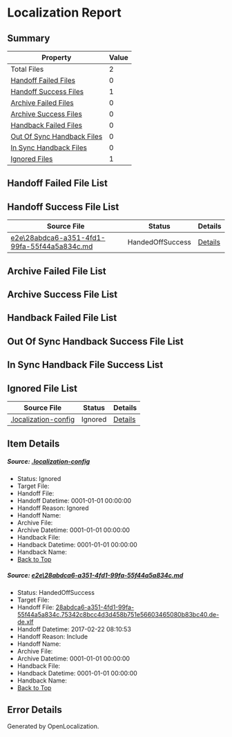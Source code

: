 # <a name='report-top'></a> Localization Report

## Summary
 Property | Value 
 -------- | ----- 
 Total Files | 2
[ Handoff Failed Files ](#handoff-failed-list)| 0
[ Handoff Success Files ](#handoff-success-list)| 1
[ Archive Failed Files ](#archive-failed-list)| 0
[ Archive Success Files ](#archive-success-list)| 0
[ Handback Failed Files ](#handback-failed-list)| 0
[ Out Of Sync Handback Files ](#outofsync-handback-success-list)| 0
[ In Sync Handback Files ](#insync-handback-success-list)| 0
[ Ignored Files ](#ignored-list)| 1

## <a name='handoff-failed-list'></a> Handoff Failed File List

## <a name='handoff-success-list'></a> Handoff Success File List
 Source File | Status | Details 
 ----------- | ------ | ------- 
 [e2e\28abdca6-a351-4fd1-99fa-55f44a5a834c.md](https://github.com/OpenLocalizationTestOrg/ol-test4/blob/191a3ad565ca721925a6d072f47b5ec52dc8ef70/e2e/28abdca6-a351-4fd1-99fa-55f44a5a834c.md) | HandedOffSuccess | [Details](#ca9ec167d1d0a2783fc2fe87789bd7a48de0b4891)

## <a name='archive-failed-list'></a> Archive Failed File List

## <a name='archive-success-list'></a> Archive Success File List

## <a name='handback-failed-list'></a> Handback Failed File List

## <a name='outofsync-handback-success-list'></a> Out Of Sync Handback Success File List

## <a name='insync-handback-success-list'></a> In Sync Handback File Success List

## <a name='ignored-list'></a> Ignored File List
 Source File | Status | Details 
 ----------- | ------ | ------- 
 [.localization-config](https://github.com/OpenLocalizationTestOrg/ol-test4/blob/191a3ad565ca721925a6d072f47b5ec52dc8ef70/.localization-config) | Ignored | [Details](#cb0632cf59c1387fc1742bfb9fa3c47f87e2e5c90)

## Item Details
##### <a name='cb0632cf59c1387fc1742bfb9fa3c47f87e2e5c90'></a> Source: [.localization-config](https://github.com/OpenLocalizationTestOrg/ol-test4/blob/191a3ad565ca721925a6d072f47b5ec52dc8ef70/.localization-config)
* Status: Ignored
* Target File: 
* Handoff File: 
* Handoff Datetime: 0001-01-01 00:00:00
* Handoff Reason: Ignored
* Handoff Name: 
* Archive File: 
* Archive Datetime: 0001-01-01 00:00:00
* Handback File: 
* Handback Datetime: 0001-01-01 00:00:00
* Handback Name: 
* [Back to Top](#report-top)

##### <a name='ca9ec167d1d0a2783fc2fe87789bd7a48de0b4891'></a> Source: [e2e\28abdca6-a351-4fd1-99fa-55f44a5a834c.md](https://github.com/OpenLocalizationTestOrg/ol-test4/blob/191a3ad565ca721925a6d072f47b5ec52dc8ef70/e2e/28abdca6-a351-4fd1-99fa-55f44a5a834c.md)
* Status: HandedOffSuccess
* Target File: 
* Handoff File: [28abdca6-a351-4fd1-99fa-55f44a5a834c.75342c8bcc4d3d458b751e56603465080b83bc40.de-de.xlf](https://github.com/OpenLocalizationTestOrg/ol-test4-handoff/blob/d032aff4e70ae553942e432ddbd7da4755152127/ol-handoff/OpenLocalizationTestOrg/ol-test4-dede/xinjiang/ht/28abdca6-a351-4fd1-99fa-55f44a5a834c.75342c8bcc4d3d458b751e56603465080b83bc40.de-de.xlf)
* Handoff Datetime: 2017-02-22 08:10:53
* Handoff Reason: Include
* Handoff Name: 
* Archive File: 
* Archive Datetime: 0001-01-01 00:00:00
* Handback File: 
* Handback Datetime: 0001-01-01 00:00:00
* Handback Name: 
* [Back to Top](#report-top)


## Error Details

Generated by OpenLocalization.
